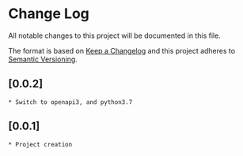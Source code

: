 # Change Log
All notable changes to this project will be documented in this file.

The format is based on [Keep a Changelog](http://keepachangelog.com/)
and this project adheres to [Semantic Versioning](http://semver.org/).

## [0.0.2]
    * Switch to openapi3, and python3.7

## [0.0.1]
    * Project creation
